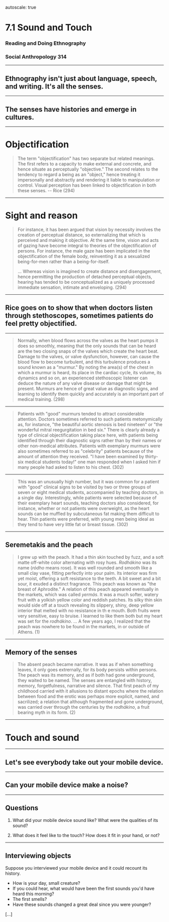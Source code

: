 autoscale: true

# 7.1 Sound and Touch

### Reading and Doing Ethnography
### Social Anthropology 314

---

## Ethnography isn't just about language, speech, and writing. It's all the senses.

---

## The senses have histories and emerge in cultures.

---

# Objectification

> The term "objectification" has two separate but related meanings. The first refers to a capacity to make external and concrete, and hence situate as perceptually "objective." The second relates to the tendency to regard a being as an "object," hence treating it impersonally and abstractly and rendering it liable to manipulation or control. Visual perception has been linked to objectification in both these senses.
-- Rice (294)

---

# Sight and reason

> For instance, it has been argued that vision by necessity involves the creation of perceptual distance, so externalizing that which is perceived and making it objective. At the same time, vision and acts of gazing have become integral to theories of the objectification of persons. For instance, the male gaze has been implicated in the objectification of the female body, reinventing it as a sexualized being-for-men rather than a being-for-itself.
> 
> ... Whereas vision is imagined to create distance and disengagement, hence permitting the production of detached perceptual objects, hearing has tended to be conceptualized as a uniquely processed immediate sensation, intimate and enveloping. (294)

---

## Rice goes on to show that when doctors listen through stethoscopes, sometimes patients do feel pretty objectified.

---

>  Normally, when blood flows across the valves as the heart pumps it does so smoothly, meaning that the only sounds that can be heard are the two closing snaps of the valves which create the heart beat. Damage to the valves, or valve dysfunction, however, can cause the blood flow to become turbulent, and this turbulence produces a sound known as a "murmur." By noting the area(s) of the chest in which a murmur is heard, its place in the cardiac cycle, its volume, its dynamics and so on, an experienced stethoscopic listener can deduce the nature of any valve disease or damage that might be present. Murmurs are hence of great value as diagnostic signs, and learning to identify them quickly and accurately is an important part of medical training. (298)

---

> Patients with "good" murmurs tended to attract considerable attention. Doctors sometimes referred to such patients metonymically as, for instance, "the beautiful aortic stenosis is bed nineteen" or "the wonderful mitral reegurgitation in bed six." There is clearly already a type of clinical objectification taking place here, with patients being identified through their diagnostic signs rather than by their names or other non-medical attributes.
> Patients with exemplary murmurs were also sometimes referred to as "celebrity" patients because of the amount of attention they received. "I have been examined by thirty-six medical students today!" one man responded when I asked him if many people had asked to listen to his chest. (302)

---

> This was an unusually high number, but it was common for a patient with "good" clinical signs to be visited by two or three groups of seven or eight medical students, accompanied by teaching doctors, in a single day.
> Interestingly, while patients were selected because of their exemplary heart sounds, teaching doctors also considered, for instance, whether or not patients were overweight, as the heart sounds can be muffled by subcutaneous fat making them difficult to hear. Thin patients were preferred, with young men being ideal as they tend to have very little fat or breast tissue. (302)

---

## Seremetakis and the peach

> I grew up with the peach. It had a thin skin touched by fuzz, and a soft matte off-white color alternating with rosy hues. *Rodhákino* was its name (*ródho* means rose). It was well rounded and smooth like a small clay vase, fitting perfectly into your palm. Its interior was firm yet moist, offering a soft resistance to the teeth. A bit sweet and a bit sour, it exuded a distinct fragrance. This peach was known as "the breast of Aphrodite."
> A relation of this peach appeared eventually in the markets, which was called *yermás*. It was a much softer, watery fruit with a yolkish yellow color and reddish patches. Its silky thin skin would side off at a touch revealing its slippery, shiny, deep yellow interior that melted with no resistance in th e mouth. Both fruits were very sensitive, easy to bruise. I learned to like them both but my heart was set for the *rodhákino*. 
> ... A few years ago, I realized that the peach was nowhere to be found in the markets, in or outside of Athens. (1)

---

## Memory of the senses

> The absent peach became narrative. It was as if when something leaves, it only goes extrernally, for its body persists within persons. The peach was its memory, and as if both had gone underground, they waited to be named.
> The senses are entangled with history, memory, forgetfulness, narrative and silence. That first peach of my childhood carried with it allusions to distant epochs where the relation between food and the erotic was perhaps more explicit, named, and sacrilized; a relation that although fragmented and gone underground, was carried over through the centuries by the *rodhákino*, a fruit bearing myth in its form. (2)

---

# Touch and sound

---

## Let's see everybody take out your mobile device.

---

## Can your mobile device make a noise?

---

## Questions

1. What did your mobile device sound like? What were the qualities of its sound?

2. What does it feel like to the touch? How does it fit in your hand, or not?

---

## Interviewing objects

Suppose you interviewed your mobile device and it could recount its history.

- How is your day, small creature? 
- If you could hear, what would have been the first sounds you'd have heard this morning? 
- The first smells?
- Have these sounds changed a great deal since you were younger?

[...]

